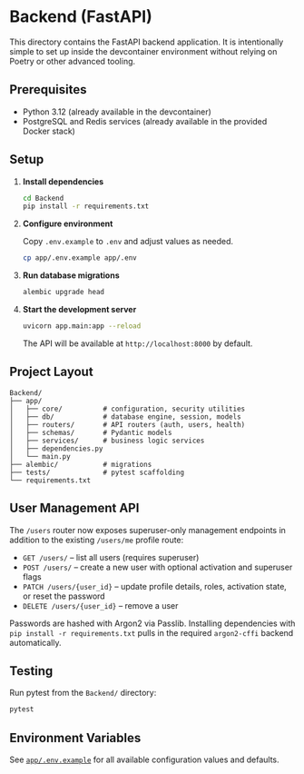 # Backend (FastAPI)

This directory contains the FastAPI backend application. It is intentionally simple to set up inside the devcontainer environment without relying on Poetry or other advanced tooling.

## Prerequisites

- Python 3.12 (already available in the devcontainer)
- PostgreSQL and Redis services (already available in the provided Docker stack)

## Setup

1. **Install dependencies**

   ```bash
   cd Backend
   pip install -r requirements.txt
   ```

2. **Configure environment**

   Copy `.env.example` to `.env` and adjust values as needed.

   ```bash
   cp app/.env.example app/.env
   ```

3. **Run database migrations**

   ```bash
   alembic upgrade head
   ```

4. **Start the development server**

   ```bash
   uvicorn app.main:app --reload
   ```

   The API will be available at `http://localhost:8000` by default.

## Project Layout

```
Backend/
├── app/
│   ├── core/          # configuration, security utilities
│   ├── db/            # database engine, session, models
│   ├── routers/       # API routers (auth, users, health)
│   ├── schemas/       # Pydantic models
│   ├── services/      # business logic services
│   ├── dependencies.py
│   └── main.py
├── alembic/           # migrations
├── tests/             # pytest scaffolding
└── requirements.txt
```

## User Management API

The `/users` router now exposes superuser-only management endpoints in addition to the existing `/users/me` profile route:

- `GET /users/` – list all users (requires superuser)
- `POST /users/` – create a new user with optional activation and superuser flags
- `PATCH /users/{user_id}` – update profile details, roles, activation state, or reset the password
- `DELETE /users/{user_id}` – remove a user

Passwords are hashed with Argon2 via Passlib. Installing dependencies with `pip install -r requirements.txt` pulls in the required `argon2-cffi` backend automatically.

## Testing

Run pytest from the `Backend/` directory:

```bash
pytest
```

## Environment Variables

See [`app/.env.example`](app/.env.example) for all available configuration values and defaults.

